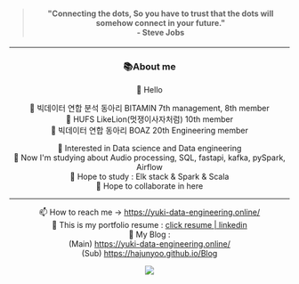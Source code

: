 <div align=center>
  
> <h4>"Connecting the dots, So you have to trust that the dots will somehow connect in your future." 
> <br>- Steve Jobs</h4>
----
<h3>📚About me</h3>

👋 Hello<br>

👀 빅데이터 연합 분석 동아리 BITAMIN 7th management, 8th member <br>
👀 HUFS LikeLion(멋쟁이사자처럼) 10th member<br>
👀 빅데이터 연합 동아리 BOAZ 20th Engineering member<br>

🌱 Interested in Data science and Data engineering <br>
🌱 Now I'm studying about Audio processing, SQL, fastapi, kafka, pySpark, Airflow <br> 
🌱 Hope to study : Elk stack & Spark & Scala <br>
🌱 Hope to collaborate in here <br>
  
<hr>
  
📫 How to reach me -> https://yuki-data-engineering.online/<br>
👀 This is my portfolio resume : [click resume | linkedin](https://www.linkedin.com/in/%ED%95%98%EC%A4%80-%EC%9C%A0-5ab111237/) <br>
👀 My Blog : <br>
(Main) https://yuki-data-engineering.online/ <br>
(Sub) https://hajunyoo.github.io/Blog
<br>
<!---
HaJunYoo/HaJunYoo is a ✨ special ✨ repository because its `README.md` (this file) appears on your GitHub profile.
You can click the Preview link to take a look at your changes.
--->
<a href=""> <img align="center" src="https://github-readme-stats-sigma-five.vercel.app/api?username=HaJunYoo&show_icons=true&theme=radical"> </a>
  

